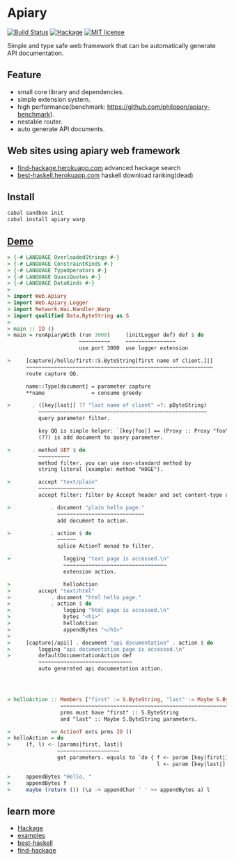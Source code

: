 Apiary
===
[![Build Status](https://travis-ci.org/philopon/apiary.svg?branch=master)](https://travis-ci.org/philopon/apiary)
[![Hackage](http://img.shields.io/hackage/v/apiary.svg)](https://hackage.haskell.org/package/apiary)
[![MIT license](http://img.shields.io/badge/license-MIT-blue.svg)](LICENSE)

Simple and type safe web framework that can be automatically generate API documentation. 

Feature
----
* small core library and dependencies.
* simple extension system.
* high performance(benchmark: https://github.com/philopon/apiary-benchmark).
* nestable router.
* auto generate API documents.

Web sites using apiary web framework
---
* [find-hackage.herokuapp.com](http://find-hackage.herokuapp.com) advanced hackage search
* [best-haskell.herokuapp.com](http://best-haskell.herokuapp.com) haskell download ranking(dead)

Install
---
```bash
cabal sandbox init
cabal install apiary warp
```

[Demo](examples/readme.lhs)
---
```.lhs
> {-# LANGUAGE OverloadedStrings #-}
> {-# LANGUAGE ConstraintKinds #-}
> {-# LANGUAGE TypeOperators #-}
> {-# LANGUAGE QuasiQuotes #-}
> {-# LANGUAGE DataKinds #-}
> 
> import Web.Apiary
> import Web.Apiary.Logger
> import Network.Wai.Handler.Warp
> import qualified Data.ByteString as S
> 
> main :: IO ()
> main = runApiaryWith (run 3000)     (initLogger def) def $ do
                       ~~~~~~~~~~     ~~~~~~~~~~~~~~~~
                       use port 3000  use logger extension

>     [capture|/hello/first::S.ByteString[first name of client.]|]
      ~~~~~~~~~~~~~~~~~~~~~~~~~~~~~~~~~~~~~~~~~~~~~~~~~~~~~~~~~~~~
      route capture QQ.

      name::Type[document] = parameter capture
      **name               = consume greedy

>       . ([key|last|] ?? "last name of client" =?: pByteString)
          ~~~~~~~~~~~~~~~~~~~~~~~~~~~~~~~~~~~~~~~~~~~~~~~~~~~~~~
          query parameter filter.

          key QQ is simple helper: `[key|foo|] == (Proxy :: Proxy "foo")`.
          (??) is add document to query parameter.

>       . method GET $ do
          ~~~~~~~~~~
          method filter. you can use non-standard method by
          string literal (example: method "HOGE").

>         accept "text/plain"
          ~~~~~~~~~~~~~~~~~~
          accept filter: filter by Accept header and set content-type of response.

>             . document "plain hello page."
                ~~~~~~~~~~~~~~~~~~~~~~~~~~~~
                add document to action.

>             . action $ do
                ~~~~~~
                splice ActionT monad to filter.

>                 logging "text page is accessed.\n"
                  ~~~~~~~~~~~~~~~~~~~~~~~~~~~~~~~~~
                  extension action.

>                 helloAction
>         accept "text/html"
>             . document "html hello page."
>             . action $ do
>                 logging "html page is accessed.\n"
>                 bytes "<h1>"
>                 helloAction
>                 appendBytes "</h1>"
> 
>     [capture|/api|] . document "api documentation" . action $ do
>         logging "api documentation page is accessed.\n"
>         defaultDocumentationAction def
          ~~~~~~~~~~~~~~~~~~~~~~~~~~~~~~
          auto generated api documentation action.




> helloAction :: Members ["first" := S.ByteString, "last" := Maybe S.ByteString] prms
                 ~~~~~~~~~~~~~~~~~~~~~~~~~~~~~~~~~~~~~~~~~~~~~~~~~~~~~~~~~~~~~~
                 prms must have "first" :: S.ByteString
                 and "last" :: Maybe S.ByteString parameters.

>             => ActionT exts prms IO ()
> helloAction = do
>     (f, l) <- [params|first, last|]
                ~~~~~~~~~~~~~~~~~~~~
                get parameters. equals to `do { f <- param [key|first|];
                                                l <- param [key|last|] }`

>     appendBytes "Hello, "
>     appendBytes f
>     maybe (return ()) (\a -> appendChar ' ' >> appendBytes a) l
```

learn more
---
* [Hackage](https://hackage.haskell.org/package/apiary)
* [examples](examples/)
* [best-haskell](https://github.com/philopon/best-haskell)
* [find-hackage](https://github.com/philopon/find-hackage)
